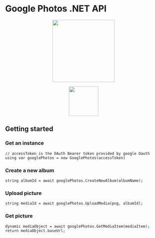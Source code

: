 

# Google Photos .NET API

<p align="center"> 
<img height="200px" src="https://www.farewebnews.it/images/google-foto-final.jpg">
</p>

<p align="center"> 
<img width="95px" src="https://www.tecnoin.eu/images/logo/logo_orizzontale.png"
</p>

## Getting started 

### Get an instance 
```
// accessToken is the OAuth Bearer token provided by google Oauth
using var googlePhotos = new GooglePhotos(accessToken)
```

### Create a new album 
```
string albumId = await googlePhotos.CreateNewAlbum(albumName);
```
### Upload picture 
```
string mediaId = await googlePhotos.UploadMedia(png, albumId);
```

### Get picture
```
dynamic mediaObject = await googlePhotos.GetMediaItem(mediaItem);
return mediaObject.baseUrl;
```


